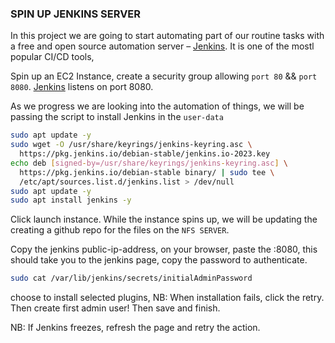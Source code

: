 ### SPIN UP JENKINS SERVER

In this project we are going to start automating part of our routine tasks with a free and open source automation server – [Jenkins](https://www.jenkins.io/download/). It is one of the mostl popular CI/CD tools,

Spin up an EC2 Instance, create a security group allowing `port 80` && `port 8080`. [Jenkins](https://www.jenkins.io/doc/book/installing/linux/) listens on port 8080.

As we progress we are looking into the automation of things, we will be passing the script to install Jenkins in the `user-data`

```sh
sudo apt update -y
sudo wget -O /usr/share/keyrings/jenkins-keyring.asc \
  https://pkg.jenkins.io/debian-stable/jenkins.io-2023.key
echo deb [signed-by=/usr/share/keyrings/jenkins-keyring.asc] \
  https://pkg.jenkins.io/debian-stable binary/ | sudo tee \
  /etc/apt/sources.list.d/jenkins.list > /dev/null
sudo apt update -y
sudo apt install jenkins -y
```

Click launch instance. While the instance spins up, we will be updating the creating a github repo for the files on the `NFS SERVER`. 

Copy the jenkins public-ip-address, on your browser, paste the <public-ip-address>:8080, this should take you to the jenkins page, copy the password to authenticate.

```sh
sudo cat /var/lib/jenkins/secrets/initialAdminPassword
```

choose to install selected plugins, NB: When installation fails, click the retry. Then create first admin user! Then save and finish.

NB: If Jenkins freezes, refresh the page and retry the action.




